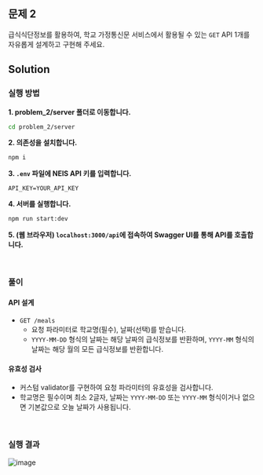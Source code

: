 ## 문제 2

급식식단정보를 활용하여, 학교 가정통신문 서비스에서 활용될 수 있는 `GET` API 1개를 자유롭게 설계하고 구현해 주세요.

## Solution

### 실행 방법

**1. problem_2/server 폴더로 이동합니다.**

```bash
cd problem_2/server
```

**2. 의존성을 설치합니다.**

```bash
npm i
```

**3. `.env` 파일에 NEIS API 키를 입력합니다.**

```text
API_KEY=YOUR_API_KEY
```

**4. 서버를 실행합니다.**

```bash
npm run start:dev
```

**5. (웹 브라우저) `localhost:3000/api`에 접속하여 Swagger UI를 통해 API를 호출합니다.**

<br />

### 풀이

#### API 설계

- `GET /meals`
  - 요청 파라미터로 학교명(필수), 날짜(선택)를 받습니다.
  - `YYYY-MM-DD` 형식의 날짜는 해당 날짜의 급식정보를 반환하며, `YYYY-MM` 형식의 날짜는 해당 월의 모든 급식정보를 반환합니다.

#### 유효성 검사

- 커스텀 validator를 구현하여 요청 파라미터의 유효성을 검사합니다.
- 학교명은 필수이며 최소 2글자, 날짜는 `YYYY-MM-DD` 또는 `YYYY-MM` 형식이거나 없으면 기본값으로 오늘 날짜가 사용됩니다.

<br />

### 실행 결과

![image](https://github.com/user-attachments/assets/addfac52-e8e1-43aa-b7ee-cd5ee510e716)
